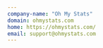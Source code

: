 ```yaml
---
company-name: "Oh My Stats"
domain: ohmystats.com
home: https://ohmystats.com/
email: support@ohmystats.com
---
```





